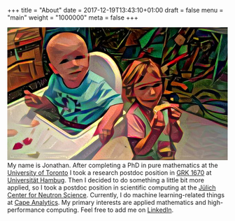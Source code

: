 +++
title = "About"
date = 2017-12-19T13:43:10+01:00
draft = false
menu = "main"
weight = "1000000"
meta = false
+++


![transferred children](/img/transfer.jpg#float)
My name is Jonathan. After completing a PhD in pure mathematics at the
[University of Toronto](https://www.math.toronto.edu/cms/) I took a research postdoc
position in [GRK 1670](http://grk1670.math.uni-hamburg.de/) at
[Universität Hambug](https://www.math.uni-hamburg.de/). Then I decided to do
something a little bit more applied, so I took a postdoc position in scientific
computing at the
[Jülich Center for Neutron Science](http://www.fz-juelich.de/jcns/EN/Home/home_node.html).
Currently, I do machine learning-related things at
[Cape Analytics](https://capeanalytics.com/).
My primary interests are applied mathematics and high-performance computing.
Feel free to add me on [LinkedIn](https://www.linkedin.com/in/jonathanfisher10/).
